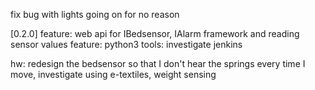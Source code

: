 fix bug with lights going on for no reason


[0.2.0]
feature: web api for IBedsensor, IAlarm framework and reading sensor values
feature: python3
tools: investigate jenkins

hw: redesign the bedsensor so that I don't hear the springs every time I move, investigate using e-textiles, weight sensing

